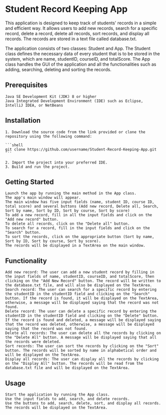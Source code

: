 # Student Record Keeping App

This application is designed to keep track of students' records in a simple and efficient way. It allows users to add new records, search for a specific record, delete a record, delete all records, sort records, and display all records. The records are stored in a text file called database.txt.

The application consists of two classes: Student and App. The Student class defines the necessary data of every student that is to be stored in the system, which are name, studentID, courseID, and totalScore. The App class handles the GUI of the application and all the functionalities such as adding, searching, deleting and sorting the records.

## Prerequisites

    Java SE Development Kit (JDK) 8 or higher
    Java Integrated Development Environment (IDE) such as Eclipse, IntelliJ IDEA, or NetBeans

## Installation

    1. Download the source code from the link provided or clone the repository using the following command:

    ```shell
    git clone https://github.com/username/Student-Record-Keeping-App.git
    ```

    2. Import the project into your preferred IDE.
    3. Build and run the project.

## Getting Started

    Launch the app by running the main method in the App class.
    The app's main window will appear.
    The main window has five input fields (name, student ID, course ID, total score) and several buttons (Add new record, Delete all, Search, Sort by name, Sort by ID, Sort by course, Sort by score)
    To add a new record, fill in all the input fields and click on the "Add new record" button.
    To delete all records, click on the "Delete all" button.
    To search for a record, fill in the input fields and click on the "Search" button.
    To sort the records, click on the appropriate button (Sort by name, Sort by ID, Sort by course, Sort by score).
    The records will be displayed in a TextArea on the main window.

## Functionality

    Add new record: The user can add a new student record by filling in the input fields of name, studentID, courseID, and totalScore, then clicking on the "Add New Record" button. The record will be written to the database.txt file, and will also be displayed on the TextArea.
    Search record: The user can search for a specific record by entering the studentID in the studentID field and clicking on the "Search" button. If the record is found, it will be displayed on the TextArea, otherwise, a message will be displayed saying that the record was not found.
    Delete record: The user can delete a specific record by entering the studentID in the studentID field and clicking on the "Delete" button. If the record is found and deleted, a message will be displayed saying that the record was deleted, otherwise, a message will be displayed saying that the record was not found.
    Delete all records: The user can delete all the records by clicking on the "Delete All" button. A message will be displayed saying that all the records were deleted.
    Sort records: The user can sort the records by clicking on the "Sort" button. The records will be sorted by name in alphabetical order and will be displayed on the TextArea.
    Display all records: The user can display all the records by clicking on the "Display All" button. The records will be read from the database.txt file and will be displayed on the TextArea.

## Usage

    Start the application by running the App class.
    Use the input fields to add, search, and delete records.
    Use the buttons to add, search, delete, sort, and display all records.
    The records will be displayed on the TextArea.

